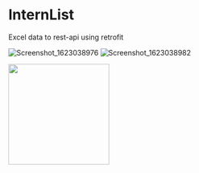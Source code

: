 # InternList
Excel data to rest-api using retrofit

![Screenshot_1623038976](https://user-images.githubusercontent.com/56149022/120960680-fcbac180-c779-11eb-95d1-f7996b6325de.png)
![Screenshot_1623038982](https://user-images.githubusercontent.com/56149022/120960685-fe848500-c779-11eb-82db-2eec490c4ee4.png)

<img src ="https://user-images.githubusercontent.com/56149022/120960680-fcbac180-c779-11eb-95d1-f7996b6325de.png" width="200" height="200"/>



